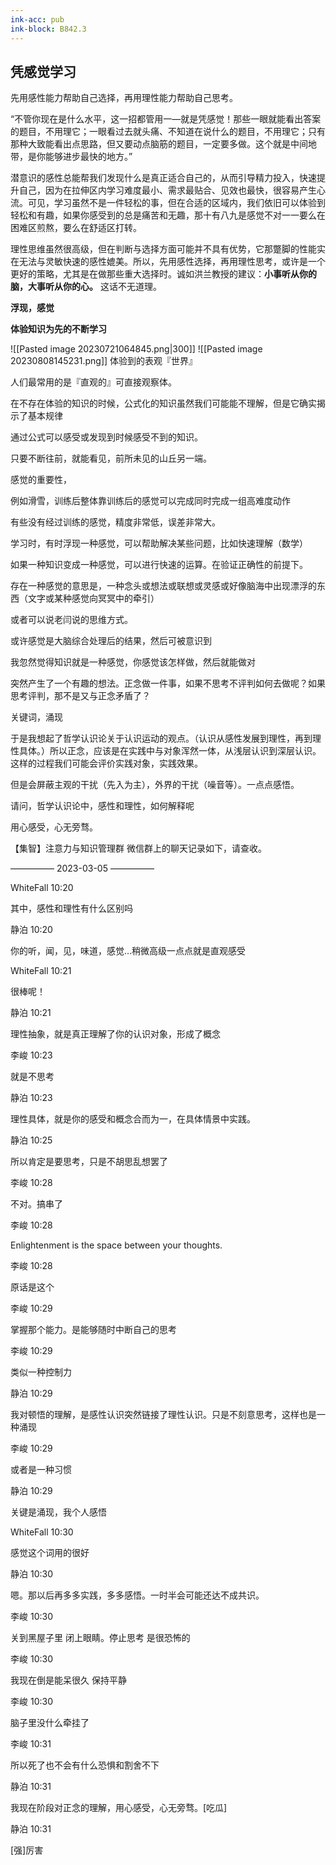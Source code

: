 ```yaml
---
ink-acc: pub
ink-block: B842.3
---
```


## 凭感觉学习
先用感性能力帮助自己选择，再用理性能力帮助自己思考。

“不管你现在是什么水平，这一招都管用一—就是凭感觉！那些一眼就能看出答案的题目，不用理它；一眼看过去就头痛、不知道在说什么的题目，不用理它；只有那种大致能看出点思路，但又要动点脑筋的题目，一定要多做。这个就是中间地带，是你能够进步最快的地方。”

潜意识的感性总能帮我们发现什么是真正适合自己的，从而引导精力投入，快速提升自己，因为在拉伸区内学习难度最小、需求最贴合、见效也最快，很容易产生心流。可见，学习虽然不是一件轻松的事，但在合适的区域内，我们依旧可以体验到轻松和有趣，如果你感受到的总是痛苦和无趣，那十有八九是感觉不对一一要么在困难区煎熬，要么在舒适区打转。

理性思维虽然很高级，但在判断与选择方面可能并不具有优势，它那蹩脚的性能实在无法与灵敏快速的感性媲美。所以，先用感性选择，再用理性思考，或许是一个更好的策略，尤其是在做那些重大选择时。诚如洪兰教授的建议：**小事听从你的脑，大事听从你的心。** 这话不无道理。

**浮现，感觉**

**体验知识为先的不断学习**

![[Pasted image 20230721064845.png|300]]
![[Pasted image 20230808145231.png]]
体验到的表观『世界』

人们最常用的是『直观的』可直接观察体。

在不存在体验的知识的时候，公式化的知识虽然我们可能能不理解，但是它确实揭示了基本规律

通过公式可以感受或发现到时候感受不到的知识。

只要不断往前，就能看见，前所未见的山丘另一端。

感觉的重要性，

例如滑雪，训练后整体靠训练后的感觉可以完成同时完成一组高难度动作

有些没有经过训练的感觉，精度非常低，误差非常大。

学习时，有时浮现一种感觉，可以帮助解决某些问题，比如快速理解（数学）

如果一种知识变成一种感觉，可以进行快速的运算。在验证正确性的前提下。

存在一种感觉的意思是，一种念头或想法或联想或灵感或好像脑海中出现漂浮的东西（文字或某种感觉向冥冥中的牵引）

或者可以说老闫说的思维方式。

或许感觉是大脑综合处理后的结果，然后可被意识到

我忽然觉得知识就是一种感觉，你感觉该怎样做，然后就能做对

突然产生了一个有趣的想法。正念做一件事，如果不思考不评判如何去做呢？如果思考评判，那不是又与正念矛盾了？

关键词，涌现

于是我想起了哲学认识论关于认识运动的观点。（认识从感性发展到理性，再到理性具体。）所以正念，应该是在实践中与对象浑然一体，从浅层认识到深层认识。这样的过程我们可能会评价实践对象，实践效果。

但是会屏蔽主观的干扰（先入为主），外界的干扰（噪音等）。一点点感悟。

请问，哲学认识论中，感性和理性，如何解释呢

用心感受，心无旁骛。

【集智】注意力与知识管理群 微信群上的聊天记录如下，请查收。

————— 2023-03-05 —————

WhiteFall 10:20

其中，感性和理性有什么区别吗

静泊 10:20

你的听，闻，见，味道，感觉…稍微高级一点点就是直观感受

WhiteFall 10:21

很棒呢！

静泊 10:21

理性抽象，就是真正理解了你的认识对象，形成了概念

李峻 10:23

就是不思考

静泊 10:23

理性具体，就是你的感受和概念合而为一，在具体情景中实践。

静泊 10:25

所以肯定是要思考，只是不胡思乱想罢了

李峻 10:28

不对。搞串了

李峻 10:28

Enlightenment is the space between your thoughts.

李峻 10:28

原话是这个

李峻 10:29

掌握那个能力。是能够随时中断自己的思考

李峻 10:29

类似一种控制力

静泊 10:29

我对顿悟的理解，是感性认识突然链接了理性认识。只是不刻意思考，这样也是一种涌现

李峻 10:29

或者是一种习惯

静泊 10:29

关键是涌现，我个人感悟

WhiteFall 10:30

感觉这个词用的很好

静泊 10:30

嗯。那以后再多多实践，多多感悟。一时半会可能还达不成共识。

李峻 10:30

关到黑屋子里 闭上眼睛。停止思考 是很恐怖的

李峻 10:30

我现在倒是能呆很久 保持平静

李峻 10:30

脑子里没什么牵挂了

李峻 10:31

所以死了也不会有什么恐惧和割舍不下

静泊 10:31

我现在阶段对正念的理解，用心感受，心无旁骛。[吃瓜]

静泊 10:31

[强]厉害